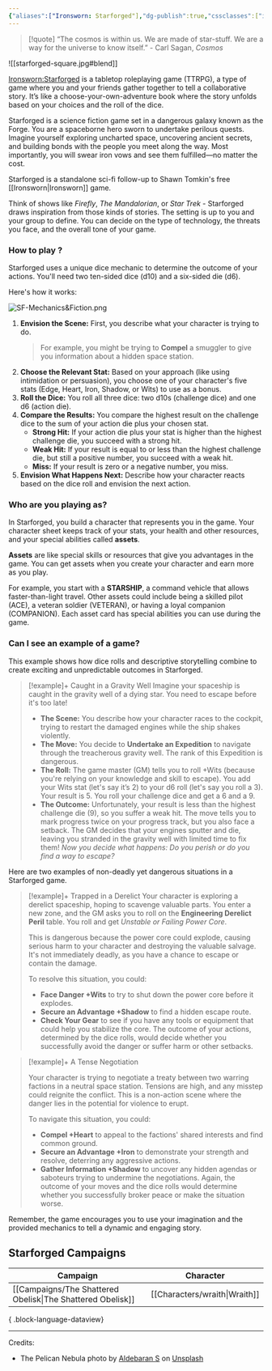 ```yaml
---
{"aliases":["Ironsworn: Starforged"],"dg-publish":true,"cssclasses":["img-wide"],"permalink":"/starforged/","dgPassFrontmatter":true,"noteIcon":""}
---
```



>[!quote]
> “The cosmos is within us. We are made of star-stuff. We are a way for the universe to know itself.” - Carl Sagan, *Cosmos*

![[starforged-square.jpg#blend]]

[Ironsworn:Starforged](https://tomkinpress.com/pages/ironsworn-starforged) is a tabletop roleplaying game (TTRPG), a type of game where you and your friends gather together to tell a collaborative story. It’s like a choose-your-own-adventure book where the story unfolds based on your choices and the roll of the dice.

Starforged is a science fiction game set in a dangerous galaxy known as the Forge. You are a spaceborne hero sworn to undertake perilous quests. Imagine yourself exploring uncharted space, uncovering ancient secrets, and building bonds with the people you meet along the way. Most importantly, you will swear iron vows and see them fulfilled—no matter the cost.

Starforged is a standalone sci-fi follow-up to Shawn Tomkin's free [[Ironsworn\|Ironsworn]] game.

Think of shows like _Firefly_, _The Mandalorian_, or _Star Trek_ - Starforged draws inspiration from those kinds of stories. The setting is up to you and your group to define. You can decide on the type of technology, the threats you face, and the overall tone of your game.

### How to play ?

Starforged uses a unique dice mechanic to determine the outcome of your actions. You'll need two ten-sided dice (d10) and a six-sided die (d6).

Here's how it works:

![SF-Mechanics&Fiction.png](/img/user/Images/SF-Mechanics&Fiction.png)

1. **Envision the Scene:** First, you describe what your character is trying to do.
    > For example, you might be trying to **Compel** a smuggler to give you information about a hidden space station.
2. **Choose the Relevant Stat:** Based on your approach (like using intimidation or persuasion), you choose one of your character's five stats (Edge, Heart, Iron, Shadow, or Wits) to use as a bonus.
3. **Roll the Dice:** You roll all three dice: two d10s (challenge dice) and one d6 (action die).
4. **Compare the Results:** You compare the highest result on the challenge dice to the sum of your action die plus your chosen stat.
    - **Strong Hit:** If your action die plus your stat is higher than the highest challenge die, you succeed with a strong hit.
    - **Weak Hit:** If your result is equal to or less than the highest challenge die, but still a positive number, you succeed with a weak hit.
    - **Miss:** If your result is zero or a negative number, you miss.
5. **Envision What Happens Next:** Describe how your character reacts based on the dice roll and envision the next action. 

### Who are you playing as?

In Starforged, you build a character that represents you in the game. Your character sheet keeps track of your stats, your health and other resources, and your special abilities called **assets**.

**Assets** are like special skills or resources that give you advantages in the game. You can get assets when you create your character and earn more as you play.

For example, you start with a **STARSHIP**, a command vehicle that allows faster-than-light travel. Other assets could include being a skilled pilot (ACE), a veteran soldier (VETERAN), or having a loyal companion (COMPANION). Each asset card has special abilities you can use during the game.

### Can I see an example of a game?

This example shows how dice rolls and descriptive storytelling combine to create exciting and unpredictable outcomes in Starforged.

> [!example]+ Caught in a Gravity Well
> Imagine your spaceship is caught in the gravity well of a dying star. You need to escape before it's too late!
>- **The Scene:** You describe how your character races to the cockpit, trying to restart the damaged engines while the ship shakes violently.
>- **The Move:** You decide to **Undertake an Expedition** to navigate through the treacherous gravity well. The rank of this Expedition is dangerous.
>- **The Roll:** The game master (GM) tells you to roll +Wits (because you're relying on your knowledge and skill to escape). You add your Wits stat (let's say it’s 2) to your d6 roll (let's say you roll a 3). Your result is 5. You roll your challenge dice and get a 6 and a 9.
> - **The Outcome:** Unfortunately, your result is less than the highest challenge die (9), so you suffer a weak hit. The move tells you to mark progress twice on your progress track, but you also face a setback. The GM decides that your engines sputter and die, leaving you stranded in the gravity well with limited time to fix them!
> *Now you decide what happens: Do you perish or do you find a way to escape?*

Here are two examples of non-deadly yet dangerous situations in a Starforged game.
> [!example]+ Trapped in a Derelict
> Your character is exploring a derelict spaceship, hoping to scavenge valuable parts. You enter a new zone, and the GM asks you to roll on the **Engineering Derelict Peril** table. You roll and get *Unstable or Failing Power Core*.
> 
> This is dangerous because the power core could explode, causing serious harm to your character and destroying the valuable salvage. It's not immediately deadly, as you have a chance to escape or contain the damage.
> 
> To resolve this situation, you could:
> - **Face Danger +Wits** to try to shut down the power core before it explodes.
> - **Secure an Advantage +Shadow** to find a hidden escape route.
> - **Check Your Gear** to see if you have any tools or equipment that could help you stabilize the core.
> The outcome of your actions, determined by the dice rolls, would decide whether you successfully avoid the danger or suffer harm or other setbacks.

> [!example]+ A Tense Negotiation
> 
> Your character is trying to negotiate a treaty between two warring factions in a neutral space station. Tensions are high, and any misstep could reignite the conflict. This is a non-action scene where the danger lies in the potential for violence to erupt.
> 
> To navigate this situation, you could:
> - **Compel +Heart** to appeal to the factions' shared interests and find common ground.
> - **Secure an Advantage +Iron** to demonstrate your strength and resolve, deterring any aggressive actions.
> - **Gather Information +Shadow** to uncover any hidden agendas or saboteurs trying to undermine the negotiations.
> Again, the outcome of your moves and the dice rolls would determine whether you successfully broker peace or make the situation worse.

Remember, the game encourages you to use your imagination and the provided mechanics to tell a dynamic and engaging story.

## Starforged Campaigns

| Campaign                                                      | Character                        |
| ------------------------------------------------------------- | -------------------------------- |
| [[Campaigns/The Shattered Obelisk\|The Shattered Obelisk]] | [[Characters/wraith\|Wraith]] |

{ .block-language-dataview}


---

Credits:
- The Pelican Nebula photo by [Aldebaran S](https://unsplash.com/@aldebarans?utm_source=unsplash&utm_medium=referral&utm_content=creditCopyText) on [Unsplash](https://unsplash.com/s/photos/nebula?utm_source=unsplash&utm_medium=referral&utm_content=creditCopyText)